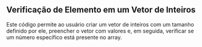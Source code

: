 ## Verificação de Elemento em um Vetor de Inteiros

Este código permite ao usuário criar um vetor de inteiros com um tamanho definido por ele, preencher o vetor com valores e, em seguida, verificar se um número específico está presente no array.

